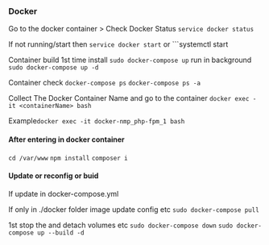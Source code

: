 ### Docker

Go to the docker container > Check Docker Status
```service docker status```

If not running/start then
```service docker start``` or ```systemctl start 

Container build 1st time install
```sudo docker-compose up``` run in background ```sudo docker-compose up -d```

Container check
```docker-compose ps``` ```docker-compose ps -a```

Collect The Docker Container Name and go to the container
```docker exec -it <containerName> bash```

Example```docker exec -it docker-nmp_php-fpm_1 bash```


#### After entering in docker container

```cd /var/www``` ```npm install``` ```composer i```


#### Update or reconfig or buid
If update in docker-compose.yml


If only in ./docker folder image update config etc
```sudo docker-compose pull```

1st stop the and detach volumes etc
```sudo docker-compose down```
```sudo docker-compose up --build -d```


